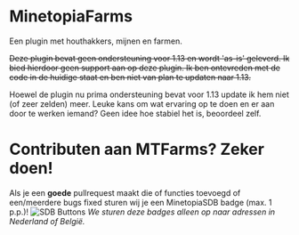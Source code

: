 # MinetopiaFarms
Een plugin met houthakkers, mijnen en farmen.

~~Deze plugin bevat geen ondersteuning voor 1.13 en wordt 'as-is' geleverd. Ik bied hierdoor geen support aan op deze plugin. Ik ben ontevreden met de code in de huidige staat en ben niet van plan te updaten naar 1.13.~~

Hoewel de plugin nu prima ondersteuning bevat voor 1.13 update ik hem niet (of zeer zelden) meer. Leuke kans om wat ervaring op te doen en er aan door te werken iemand? Geen idee hoe stabiel het is, beoordeel zelf.

Contributen aan MTFarms? Zeker doen!
======
Als je een **goede** pullrequest maakt die of functies toevoegd of een/meerdere bugs fixed sturen wij je een MinetopiaSDB badge (max. 1 p.p.)! 
![SDB Buttons](https://cdn.discordapp.com/attachments/389835875082698752/547393942329753600/IMG_20190219_132501.png)
*We sturen deze badges alleen op naar adressen in Nederland of België.*
